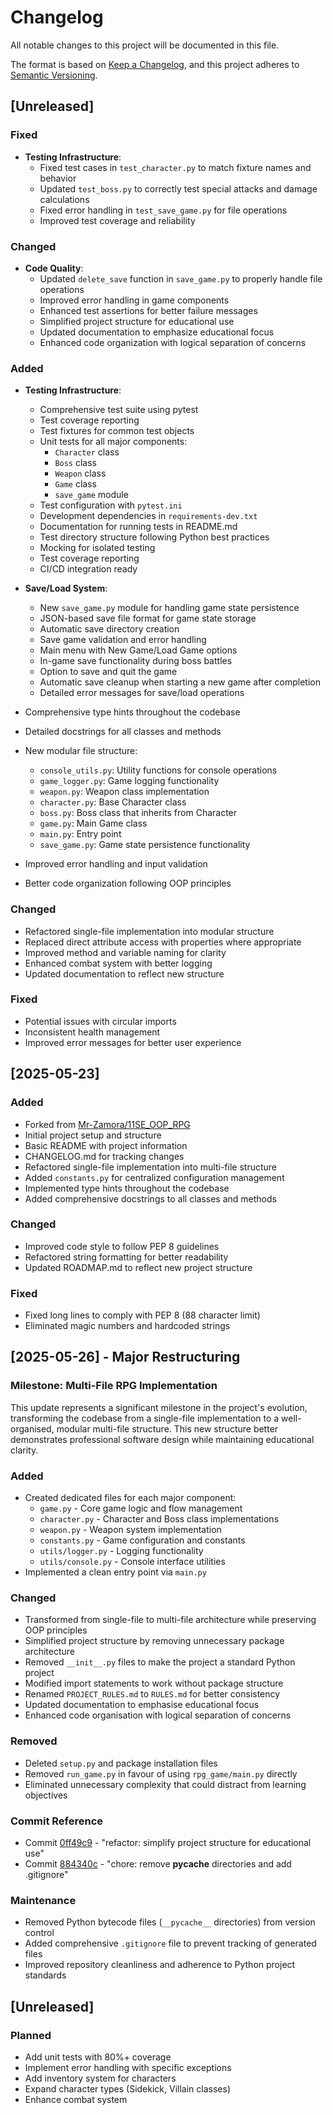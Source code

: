 # Changelog

All notable changes to this project will be documented in this file.

The format is based on [Keep a Changelog](https://keepachangelog.com/en/1.0.0/),
and this project adheres to [Semantic Versioning](https://semver.org/spec/v2.0.0.html).

## [Unreleased]

### Fixed
- **Testing Infrastructure**:
  - Fixed test cases in `test_character.py` to match fixture names and behavior
  - Updated `test_boss.py` to correctly test special attacks and damage calculations
  - Fixed error handling in `test_save_game.py` for file operations
  - Improved test coverage and reliability

### Changed
- **Code Quality**:
  - Updated `delete_save` function in `save_game.py` to properly handle file operations
  - Improved error handling in game components
  - Enhanced test assertions for better failure messages
  - Simplified project structure for educational use
  - Updated documentation to emphasize educational focus
  - Enhanced code organization with logical separation of concerns

### Added
- **Testing Infrastructure**:
  - Comprehensive test suite using pytest
  - Test coverage reporting
  - Test fixtures for common test objects
  - Unit tests for all major components:
    - `Character` class
    - `Boss` class
    - `Weapon` class
    - `Game` class
    - `save_game` module
  - Test configuration with `pytest.ini`
  - Development dependencies in `requirements-dev.txt`
  - Documentation for running tests in README.md
  - Test directory structure following Python best practices
  - Mocking for isolated testing
  - Test coverage reporting
  - CI/CD integration ready

- **Save/Load System**:
  - New `save_game.py` module for handling game state persistence
  - JSON-based save file format for game state storage
  - Automatic save directory creation
  - Save game validation and error handling
  - Main menu with New Game/Load Game options
  - In-game save functionality during boss battles
  - Option to save and quit the game
  - Automatic save cleanup when starting a new game after completion
  - Detailed error messages for save/load operations
- Comprehensive type hints throughout the codebase
- Detailed docstrings for all classes and methods
- New modular file structure:
  - `console_utils.py`: Utility functions for console operations
  - `game_logger.py`: Game logging functionality
  - `weapon.py`: Weapon class implementation
  - `character.py`: Base Character class
  - `boss.py`: Boss class that inherits from Character
  - `game.py`: Main Game class
  - `main.py`: Entry point
  - `save_game.py`: Game state persistence functionality
- Improved error handling and input validation
- Better code organization following OOP principles

### Changed
- Refactored single-file implementation into modular structure
- Replaced direct attribute access with properties where appropriate
- Improved method and variable naming for clarity
- Enhanced combat system with better logging
- Updated documentation to reflect new structure

### Fixed
- Potential issues with circular imports
- Inconsistent health management
- Improved error messages for better user experience

## [2025-05-23]

### Added
- Forked from [Mr-Zamora/11SE_OOP_RPG](https://github.com/Mr-Zamora/11SE_OOP_RPG.git)
- Initial project setup and structure
- Basic README with project information
- CHANGELOG.md for tracking changes
- Refactored single-file implementation into multi-file structure
- Added `constants.py` for centralized configuration management
- Implemented type hints throughout the codebase
- Added comprehensive docstrings to all classes and methods

### Changed
- Improved code style to follow PEP 8 guidelines
- Refactored string formatting for better readability
- Updated ROADMAP.md to reflect new project structure

### Fixed
- Fixed long lines to comply with PEP 8 (88 character limit)
- Eliminated magic numbers and hardcoded strings

## [2025-05-26] - Major Restructuring

### Milestone: Multi-File RPG Implementation
This update represents a significant milestone in the project's evolution, transforming the codebase from a single-file implementation to a well-organised, modular multi-file structure. This new structure better demonstrates professional software design while maintaining educational clarity.

### Added
- Created dedicated files for each major component:
  - `game.py` - Core game logic and flow management
  - `character.py` - Character and Boss class implementations
  - `weapon.py` - Weapon system implementation
  - `constants.py` - Game configuration and constants
  - `utils/logger.py` - Logging functionality
  - `utils/console.py` - Console interface utilities
- Implemented a clean entry point via `main.py`

### Changed
- Transformed from single-file to multi-file architecture while preserving OOP principles
- Simplified project structure by removing unnecessary package architecture
- Removed `__init__.py` files to make the project a standard Python project
- Modified import statements to work without package structure
- Renamed `PROJECT_RULES.md` to `RULES.md` for better consistency
- Updated documentation to emphasise educational focus
- Enhanced code organisation with logical separation of concerns

### Removed
- Deleted `setup.py` and package installation files
- Removed `run_game.py` in favour of using `rpg_game/main.py` directly
- Eliminated unnecessary complexity that could distract from learning objectives

### Commit Reference
- Commit [0ff49c9](https://github.com/Mr-Zamora/11SE_OOP_RPG/commit/0ff49c9) - "refactor: simplify project structure for educational use"
- Commit [884340c](https://github.com/Mr-Zamora/11SE_OOP_RPG/commit/884340c) - "chore: remove __pycache__ directories and add .gitignore"

### Maintenance
- Removed Python bytecode files (`__pycache__` directories) from version control
- Added comprehensive `.gitignore` file to prevent tracking of generated files
- Improved repository cleanliness and adherence to Python project standards

## [Unreleased]

### Planned
- Add unit tests with 80%+ coverage
- Implement error handling with specific exceptions
- Add inventory system for characters
- Expand character types (Sidekick, Villain classes)
- Enhance combat system
